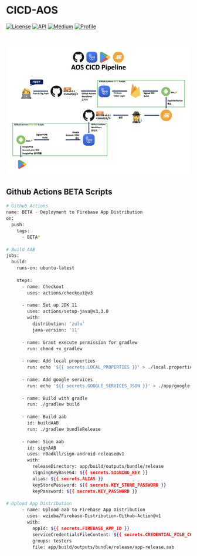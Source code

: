 <h1 align="left">CICD-AOS</h1>

<p align="left">
  <a href="https://opensource.org/licenses/Apache-2.0"><img alt="License" src="https://img.shields.io/badge/License-Apache%202.0-blue.svg"/></a>
  <a href="https://android-arsenal.com/api?level=32"><img alt="API" src="https://img.shields.io/badge/API-32%2B-brightgreen.svg?style=flat"/></a>
  <a href="https://jroomstudio.tistory.com/"><img alt="Medium" src="https://img.shields.io/badge/blog-tistory-green"/></a>
  <a href="https://github.com/jhk-im"><img alt="Profile" src="https://img.shields.io/badge/github-jhk-orange?logo=github&logoColor=white"/></a> 
</p>

</br>

<p align="letft">  
<img src="readme/cicd-pipeline-aos.png" width="1000" />
</p>

## Github Actions BETA Scripts
```bash
# Github Actions
name: BETA - Deployment to Firebase App Distribution
on:
  push:
    tags:
      - BETA*

# Build AAB
jobs:
  build:
    runs-on: ubuntu-latest

    steps:
      - name: Checkout
        uses: actions/checkout@v3

      - name: Set up JDK 11
        uses: actions/setup-java@v3.3.0
        with:
          distribution: 'zulu'
          java-version: '11'

      - name: Grant execute permission for gradlew
        run: chmod +x gradlew

      - name: Add local properties
        run: echo '${{ secrets.LOCAL_PROPERTIES }}' > ./local.properties

      - name: Add google services
        run: echo '${{ secrets.GOOGLE_SERVICES_JSON }}' > ./app/google-services.json

      - name: Build with gradle
        run: ./gradlew build

      - name: Build aab
        id: buildAAB
        run: ./gradlew bundleRelease

      - name: Sign aab
        id: signAAB
        uses: r0adkll/sign-android-release@v1
        with:
          releaseDirectory: app/build/outputs/bundle/release
          signingKeyBase64: ${{ secrets.SIGNING_KEY }}
          alias: ${{ secrets.ALIAS }}
          keyStorePassword: ${{ secrets.KEY_STORE_PASSWORD }}
          keyPassword: ${{ secrets.KEY_PASSWORD }}

# Upload App Distribution  
      - name: Upload aab to Firebase App Distribution
        uses: wzieba/Firebase-Distribution-Github-Action@v1
        with:
          appId: ${{ secrets.FIREBASE_APP_ID }}
          serviceCredentialsFileContent: ${{ secrets.CREDENTIAL_FILE_CONTENT }}
          groups: testers
          file: app/build/outputs/bundle/release/app-release.aab
```